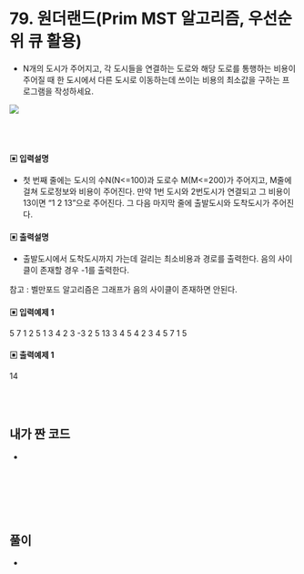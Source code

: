 # 79. 원더랜드(Prim MST 알고리즘, 우선순위 큐 활용)

* N개의 도시가 주어지고, 각 도시들을 연결하는 도로와 해당 도로를 통행하는 비용이 주어질 때 한 도시에서 다른 도시로 이동하는데 쓰이는 비용의 최소값을 구하는 프로그램을 작성하세요.




![](https://github.com/MinsoftK/c-Algorithm_Q/blob/master/img/81.png?raw=true)




<br/>
<br/>

#### ▣ 입력설명

* 첫 번째 줄에는 도시의 수N(N<=100)과 도로수 M(M<=200)가 주어지고, M줄에 걸쳐 도로정보와 비용이 주어진다. 만약 1번 도시와 2번도시가 연결되고 그 비용이 13이면 “1 2 13”으로 주어진다. 그 다음 마지막 줄에 출발도시와 도착도시가 주어진다. 




#### ▣ 출력설명

* 출발도시에서 도착도시까지 가는데 걸리는 최소비용과 경로를 출력한다. 음의 사이클이 존재할 경우 -1를 출력한다.

참고 : 벨만포드 알고리즘은 그래프가 음의 사이클이 존재하면 안된다.



#### ▣ 입력예제 1
5 7
1 2 5
1 3 4
2 3 -3
2 5 13
3 4 5
4 2 3
4 5 7
1 5






#### ▣ 출력예제 1
14


<br/>
<br/>


## 내가 짠 코드
* 

<br/>

```c++


```


<br><br> 

## 풀이
*  

<br/>

```c++

```
